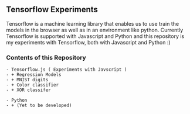 ## Tensorflow Experiments

Tensorflow is a machine learning library that enables us to use train the models in the browser as well as in an environment like python. Currently Tensorflow is supported with Javascript and Python and this repository is my experiments with Tensorflow, both with Javascript and Python :)

### Contents of this Repository

    - Tensorflow.js ( Experiments with Javscript )
    - + Regression Models
    - + MNIST digits
    - + Color classifier
    - + XOR classifer

    - Python
    - + (Yet to be developed)
